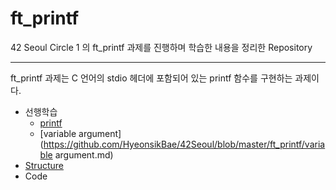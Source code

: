 # ft_printf

42 Seoul Circle 1 의 ft_printf 과제를 진행하며 학습한 내용을 정리한 Repository

---

ft_printf 과제는 C 언어의 stdio 헤더에 포함되어 있는 printf 함수를 구현하는 과제이다.

- 선행학습
  - [printf](https://github.com/HyeonsikBae/42Seoul/blob/master/ft_printf/printf.md)
  - [variable argument](https://github.com/HyeonsikBae/42Seoul/blob/master/ft_printf/variable argument.md)
- [Structure](https://github.com/HyeonsikBae/42Seoul/blob/master/ft_printf/structure.md)
- Code

